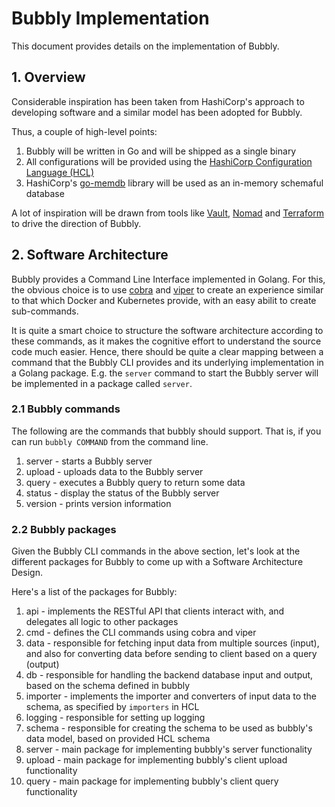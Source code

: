 # Bubbly Implementation

This document provides details on the implementation of Bubbly.

## 1. Overview

Considerable inspiration has been taken from HashiCorp's approach to developing software and a similar model has been adopted for Bubbly.

Thus, a couple of high-level points:

1. Bubbly will be written in Go and will be shipped as a single binary
2. All configurations will be provided using the [HashiCorp Configuration Language (HCL)](https://github.com/hashicorp/hcl)
3. HashiCorp's [go-memdb](https://github.com/hashicorp/go-memdb) library will be used as an in-memory schemaful database

A lot of inspiration will be drawn from tools like [Vault](http://github.com/hashicorp/vault), [Nomad](http://github.com/hashicorp/nomad) and [Terraform](http://github.com/hashicorp/terraform) to drive the direction of Bubbly.

## 2. Software Architecture

Bubbly provides a Command Line Interface implemented in Golang.
For this, the obvious choice is to use [cobra](https://github.com/spf13/cobra) and [viper](https://github.com/spf13/viper) to create an experience similar to that which Docker and Kubernetes provide, with an easy abilit to create sub-commands.

It is quite a smart choice to structure the software architecture according to these commands, as it makes the cognitive effort to understand the source code much easier.
Hence, there should be quite a clear mapping between a command that the Bubbly CLI provides and its underlying implementation in a Golang package.
E.g. the `server` command to start the Bubbly server will be implemented in a package called `server`.

### 2.1 Bubbly commands

The following are the commands that bubbly should support.
That is, if you can run `bubbly COMMAND` from the command line.

1. server - starts a Bubbly server
2. upload - uploads data to the Bubbly server
3. query - executes a Bubbly query to return some data
4. status - display the status of the Bubbly server
5. version - prints version information

### 2.2 Bubbly packages

Given the Bubbly CLI commands in the above section, let's look at the different packages for Bubbly to come up with a Software Architecture Design.

Here's a list of the packages for Bubbly:

1. api - implements the RESTful API that clients interact with, and delegates all logic to other packages
2. cmd - defines the CLI commands using cobra and viper
3. data - responsible for fetching input data from multiple sources (input), and also for converting data before sending to client based on a query (output)
4. db - responsible for handling the backend database input and output, based on the schema defined in bubbly
5. importer - implements the importer and converters of input data to the schema, as specified by `importers` in HCL
6. logging - responsible for setting up logging
7. schema - responsible for creating the schema to be used as bubbly's data model, based on provided HCL schema
8. server - main package for implementing bubbly's server functionality
9. upload - main package for implementing bubbly's client upload functionality
10. query - main package for implementing bubbly's client query functionality
